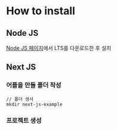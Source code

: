 # How to install

## Node JS

[Node JS 페이지](https://nodejs.org/en)에서 LTS를 다운로드한 후 설치

## Next JS

### 어플을 만들 폴더 작성

```
// 폴더 생서
mkdir next-js-example
```

### 프로젝트 생성


